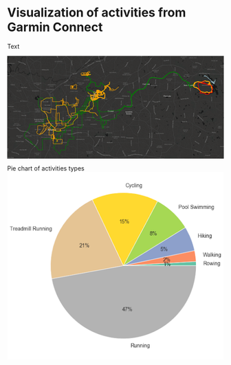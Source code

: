 Visualization of activities from Garmin Connect
============================ 

Text

<img src="images/title.png" alt="GPS tracks" align="center">



Pie chart of activities types
![pie_chart](images/pie_chart.png)
